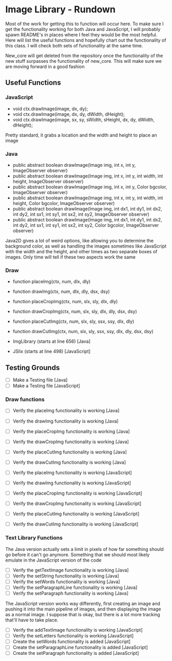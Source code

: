 
# Image Library - Rundown

Most of the work for getting this to function will occur here. To make sure I get the functionality working for both Java and JavaScript, I will probably spawn README's in places where I feel they would be the most helpful. Here will list the useful functions and hopefully chart out the functionality of this class. I will check both sets of functionality at the same time.

New_core will get deleted from the repository once the functionality of the new stuff surpasses the functionality of new_core. This will make sure we are moving forward in a good fashion

## Useful Functions

### JavaScript

- void ctx.drawImage(image, dx, dy);
- void ctx.drawImage(image, dx, dy, dWidth, dHeight);
- void ctx.drawImage(image, sx, sy, sWidth, sHeight, dx, dy, dWidth, dHeight);

Pretty standard, it grabs a location and the width and height to place an image

### Java

- public abstract boolean drawImage(Image img, int x, int y, ImageObserver observer)
- public abstract boolean drawImage(Image img, int x, int y, int width, int height, ImageObserver observer)
- public abstract boolean drawImage(Image img, int x, int y, Color bgcolor, ImageObserver observer)
- public abstract boolean drawImage(Image img, int x, int y, int width, int height, Color bgcolor, ImageObserver observer)
- public abstract boolean drawImage(Image img, int dx1, int dy1, int dx2, int dy2, int sx1, int sy1, int sx2, int sy2, ImageObserver observer)
- public abstract boolean drawImage(Image img, int dx1, int dy1, int dx2, int dy2, int sx1, int sy1, int sx2, int sy2, Color bgcolor, ImageObserver observer)

Java2D gives a lot of weird options, like allowing you to determine the background color, as well as handling the images sometimes like JavaScript with the width and the height, and other times as two separate boxes of images. Only time will tell if these two aspects work the same

### Draw

- function placeImg(ctx, num, dlx, dly)
- function drawImg(ctx, num, dlx, dly, dsx, dsy)
- function placeCropImg(ctx, num, slx, sly, dlx, dly)
- function drawCropImg(ctx, num, slx, sly, dlx, dly, dsx, dsy)
- function placeCutImg(ctx, num, slx, sly, ssx, ssy, dlx, dly)
- function drawCutImg(ctx, num, slx, sly, ssx, ssy, dlx, dly, dsx, dsy)

- ImgLibrary (starts at line 656) [Java]
- JSlix (starts at line 498) [JavaScript]

## Testing Grounds

- [ ] Make a Testing file [Java]
- [ ] Make a Testing file [JavaScript]

### Draw functions

- [ ] Verify the placeImg functionality is working [Java]
- [ ] Verify the drawImg functionality is working [Java]
- [ ] Verify the placeCropImg functionality is working [Java]
- [ ] Verify the drawCropImg functionality is working [Java]
- [ ] Verify the placeCutImg functionality is working [Java]
- [ ] Verify the drawCutImg functionality is working [Java]

- [ ] Verify the placeImg functionality is working [JavaScript]
- [ ] Verify the drawImg functionality is working [JavaScript]
- [ ] Verify the placeCropImg functionality is working [JavaScript]
- [ ] Verify the drawCropImg functionality is working [JavaScript]
- [ ] Verify the placeCutImg functionality is working [JavaScript]
- [ ] Verify the drawCutImg functionality is working [JavaScript]

### Text Library Functions

The Java version actually sets a limit in pixels of how far something should go before it can't go anymore. Something that we should most likely emulate in the JavaScript version of the code

- [ ] Verify the getTextImage functionality is working [Java]
- [ ] Verify the setString functionality is working [Java]
- [ ] Verify the setWords functionality is working [Java]
- [ ] Verify the setParagraphLine functionality is working [Java]
- [ ] Verify the setParagraph functionality is working [Java]

The JavaScript version works way differently, first creating an image and pushing it into the main pipeline of images, and then displaying the image as a normal image. I suppose that is okay, but there is a lot more tracking that'll have to take place.

- [ ] Verify the addTextImage functionality is working [JavaScript]
- [ ] Verify the setLetters functionality is working [JavaScript]
- [ ] Create the setWords functionality is added [JavaScript]
- [ ] Create the setParagraphLine functionality is added [JavaScript]
- [ ] Create the setParagraph functionality is added [JavaScript]
